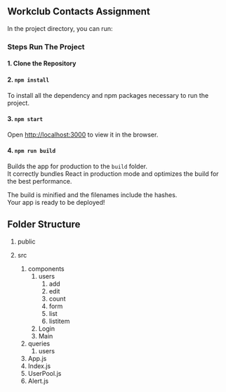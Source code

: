 

## Workclub Contacts Assignment

In the project directory, you can run:


### Steps Run The Project

#### 1. Clone the Repository

#### 2. `npm install`

To install all the dependency and npm packages necessary to run the project.

#### 3. `npm start`


Open [http://localhost:3000](http://localhost:3000) to view it in the browser.



#### 4. `npm run build`

Builds the app for production to the `build` folder.<br>
It correctly bundles React in production mode and optimizes the build for the best performance.

The build is minified and the filenames include the hashes.<br>
Your app is ready to be deployed!


## Folder Structure

1. public
	
2. src
	1. components
		1. users
			1. add
			2. edit
			3. count
			4. form
			5. list
			6. listitem	
		2. Login
		3. Main
	2. queries
		1. users
	3. App.js
	4. Index.js
	5. UserPool.js
	6. Alert.js
